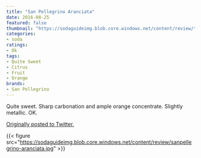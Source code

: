 ```yaml
---
title: "San Pellegrino Aranciata"
date: 2016-08-25
featured: false
thumbnail: "https://sodaguideimg.blob.core.windows.net/content/review/thumbs/sanpellegrino-aranciata.jpg"
categories:
- soda
ratings:
- Ok
tags:
- Quite Sweet
- Citrus
- Fruit
- Orange
brands:
- San Pellegrino
---
```


Quite sweet. Sharp carbonation and ample orange concentrate. Slightly metallic. OK.

[Originally posted to Twitter.](https://twitter.com/Cavorter/status/768942814990307333)

{{< figure src="https://sodaguideimg.blob.core.windows.net/content/review/sanpellegrino-aranciata.jpg" >}}
